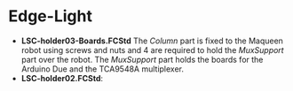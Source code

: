 # Edge-Light

* **LSC-holder03-Boards.FCStd** The _Column_ part is fixed to the Maqueen robot using screws and nuts and 4 are required to hold the _MuxSupport_ part over the robot. The _MuxSupport_ part holds the boards for the Arduino Due and the TCA9548A multiplexer.
* **LSC-holder02.FCStd**: 

